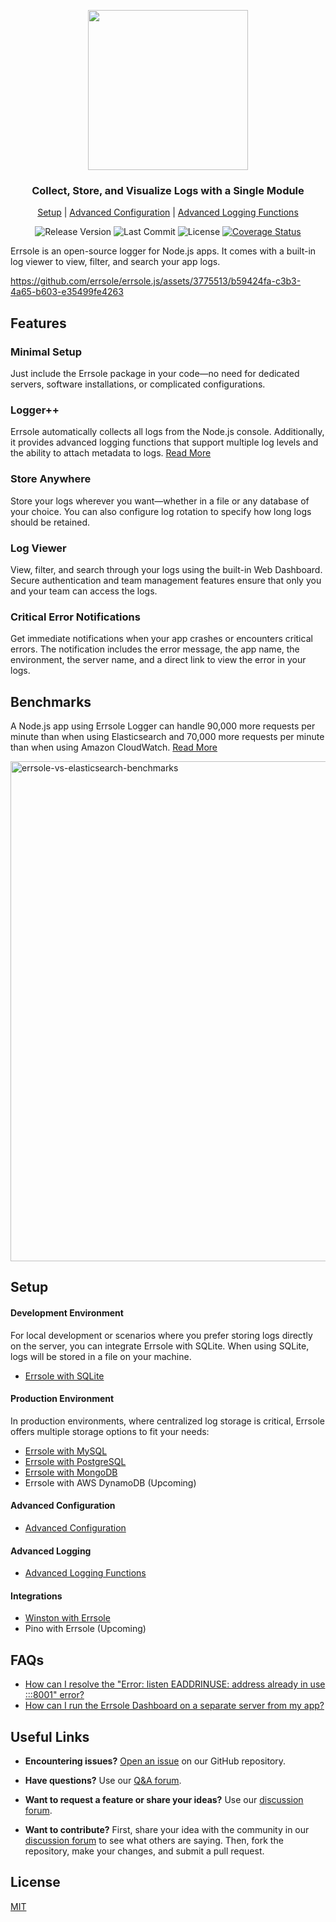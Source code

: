 <p align="center">
  <img src="https://github.com/user-attachments/assets/6cb1d5fa-6a9f-4b96-8843-71121dad6da5" width="256"/>

  <h3 align="center">Collect, Store, and Visualize Logs with a Single Module</h3>

  <p align="center">
    <a href="#setup">Setup</a> |
    <a href="https://github.com/errsole/errsole.js/blob/master/docs/advanced-configuration.md">Advanced Configuration</a> |
    <a href="https://github.com/errsole/errsole.js/blob/master/docs/advanced-logging-functions.md">Advanced Logging Functions</a>
  </p>

  <p align="center">
    <img src="https://img.shields.io/github/v/release/errsole/errsole.js" alt="Release Version" />
    <img src="https://img.shields.io/github/last-commit/errsole/errsole.js" alt="Last Commit" />
    <img src="https://img.shields.io/github/license/errsole/errsole.js" alt="License" />
    <a href="https://coveralls.io/github/errsole/errsole.js">
      <img src="https://coveralls.io/repos/github/errsole/errsole.js/badge.svg" alt="Coverage Status" />
    </a>
  </p>
</p>

Errsole is an open-source logger for Node.js apps. It comes with a built-in log viewer to view, filter, and search your app logs.

https://github.com/errsole/errsole.js/assets/3775513/b59424fa-c3b3-4a65-b603-e35499fe4263

## Features

### Minimal Setup

Just include the Errsole package in your code—no need for dedicated servers, software installations, or complicated configurations.

### Logger++

Errsole automatically collects all logs from the Node.js console. Additionally, it provides advanced logging functions that support multiple log levels and the ability to attach metadata to logs. [Read More](https://github.com/errsole/errsole.js/blob/master/docs/advanced-logging-functions.md)

### Store Anywhere

Store your logs wherever you want—whether in a file or any database of your choice. You can also configure log rotation to specify how long logs should be retained.

### Log Viewer

View, filter, and search through your logs using the built-in Web Dashboard. Secure authentication and team management features ensure that only you and your team can access the logs.

### Critical Error Notifications

Get immediate notifications when your app crashes or encounters critical errors. The notification includes the error message, the app name, the environment, the server name, and a direct link to view the error in your logs.

## Benchmarks

A Node.js app using Errsole Logger can handle 90,000 more requests per minute than when using Elasticsearch and 70,000 more requests per minute than when using Amazon CloudWatch. [Read More](https://github.com/errsole/errsole.js/blob/master/docs/benchmarks.md)

<img src="https://github.com/user-attachments/assets/e193e016-a14a-46c1-92af-865b3be27df4" alt="errsole-vs-elasticsearch-benchmarks" width="800">

## Setup

#### Development Environment
For local development or scenarios where you prefer storing logs directly on the server, you can integrate Errsole with SQLite. When using SQLite, logs will be stored in a file on your machine.

* [Errsole with SQLite](https://github.com/errsole/errsole.js/blob/master/docs/sqlite-storage.md)

#### Production Environment

In production environments, where centralized log storage is critical, Errsole offers multiple storage options to fit your needs:

* [Errsole with MySQL](https://github.com/errsole/errsole.js/blob/master/docs/mysql-storage.md)
* [Errsole with PostgreSQL](https://github.com/errsole/errsole.js/blob/master/docs/postgresql-storage.md)
* [Errsole with MongoDB](https://github.com/errsole/errsole.js/blob/master/docs/mongodb-storage.md)
* Errsole with AWS DynamoDB (Upcoming)

#### Advanced Configuration

* [Advanced Configuration](https://github.com/errsole/errsole.js/blob/master/docs/advanced-configuration.md)

#### Advanced Logging

* [Advanced Logging Functions](https://github.com/errsole/errsole.js/blob/master/docs/advanced-logging-functions.md)

#### Integrations

* [Winston with Errsole](https://github.com/errsole/errsole.js/blob/master/docs/winston-errsole.md)
* Pino with Errsole (Upcoming)

## FAQs

* [How can I resolve the "Error: listen EADDRINUSE: address already in use :::8001" error?](https://github.com/errsole/errsole.js/discussions/91)
* [How can I run the Errsole Dashboard on a separate server from my app?](https://github.com/errsole/errsole.js/discussions/113)

## Useful Links

* **Encountering issues?** [Open an issue](https://github.com/errsole/errsole.js/issues/new) on our GitHub repository.

* **Have questions?** Use our [Q&A forum](https://github.com/errsole/errsole.js/discussions/categories/q-a).

* **Want to request a feature or share your ideas?** Use our [discussion forum](https://github.com/errsole/errsole.js/discussions/categories/general).

* **Want to contribute?** First, share your idea with the community in our [discussion forum](https://github.com/errsole/errsole.js/discussions/categories/general) to see what others are saying. Then, fork the repository, make your changes, and submit a pull request.

## License

[MIT](https://github.com/errsole/errsole.js/blob/master/LICENSE)
